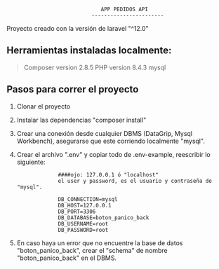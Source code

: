                                   APP PEDIDOS API
                               -----------------------

Proyecto creado con la versión de laravel "^12.0"

Herramientas instaladas localmente:
-------------------------------------------------
> Composer version 2.8.5
> PHP version 8.4.3 
> mysql


Pasos para correr el proyecto
--------------------------------------------

1. Clonar el proyecto
2. Instalar las dependencias "composer install" 
2. Crear una conexión desde cualquier DBMS (DataGrip, Mysql Workbench), asegurarse que este corriendo localmente "mysql".
4. Crear el archivo ".env" y copiar todo de .env-example, reescribir lo siguiente:

                    ####ojo: 127.0.0.1 ó "localhost"
                    el user y password, es el usuario y contraseña de "mysql". 

                    DB_CONNECTION=mysql
                    DB_HOST=127.0.0.1 
                    DB_PORT=3306
                    DB_DATABASE=boton_panico_back
                    DB_USERNAME=root
                    DB_PASSWORD=root

5. En caso haya un error que no encuentre la base de datos "boton_panico_back", crear el "schema" de nombre "boton_panico_back" en el DBMS.
